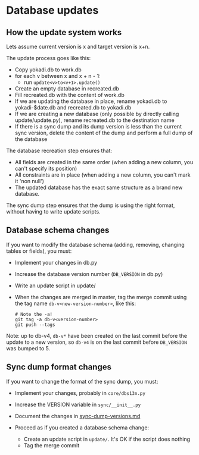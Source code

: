 # Database updates

## How the update system works

Lets assume current version is x and target version is x+n.

The update process goes like this:

- Copy yokadi.db to work.db
- for each v between x and x + n - 1:
     - run `update<v>to<v+1>.update()`
- Create an empty database in recreated.db
- Fill recreated.db with the content of work.db
- If we are updating the database in place, rename yokadi.db to yokadi-$date.db
  and recreated.db to yokadi.db
- If we are creating a new database (only possible by directly calling
  update/update.py), rename recreated.db to the destination name
- If there is a sync dump and its dump version is less than the current sync
  version, delete the content of the dump and perform a full dump of the
  database

The database recreation step ensures that:

- All fields are created in the same order (when adding a new column, you can't
  specify its position)
- All constraints are in place (when adding a new column, you can't mark it
  'non null')
- The updated database has the exact same structure as a brand new database.

The sync dump step ensures that the dump is using the right format, without
having to write update scripts.

## Database schema changes

If you want to modify the database schema (adding, removing, changing tables or
fields), you must:

- Implement your changes in db.py

- Increase the database version number (`DB_VERSION` in db.py)

- Write an update script in update/

- When the changes are merged in master, tag the merge commit using the tag
  name `db-v<new-version-number>`, like this:

      # Note the -a!
      git tag -a db-v<version-number>
      git push --tags

Note: up to db-v4, `db-v*` have been created on the last commit before the
update to a new version, so `db-v4` is on the last commit before `DB_VERSION`
was bumped to 5.

## Sync dump format changes

If you want to change the format of the sync dump, you must:

- Implement your changes, probably in `core/dbs13n.py`

- Increase the VERSION variable in `sync/__init__.py`

- Document the changes in [sync-dump-versions.md](sync-dump-versions.md)

- Proceed as if you created a database schema change:
    - Create an update script in `update/`. It's OK if the script does nothing
    - Tag the merge commit
